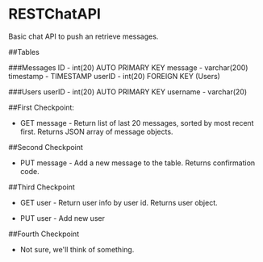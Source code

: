 # RESTChatAPI

Basic chat API to push an retrieve messages.

##Tables

###Messages
ID - int(20) AUTO PRIMARY KEY
message - varchar(200)
timestamp - TIMESTAMP
userID - int(20) FOREIGN KEY (Users)

###Users
userID - int(20) AUTO PRIMARY KEY
username - varchar(20)

##First Checkpoint: 

* GET message - Return list of last 20 messages, sorted by most recent first.
Returns JSON array of message objects.

##Second Checkpoint

* PUT message - Add a new message to the table.
Returns confirmation code.

##Third Checkpoint

* GET user - Return user info by user id.
Returns user object.

* PUT user - Add new user 

##Fourth Checkpoint

* Not sure, we'll think of something.
